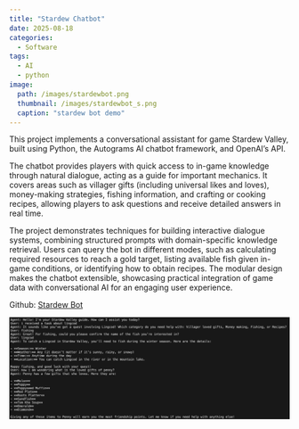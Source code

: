 ```yaml
---
title: "Stardew Chatbot"
date: 2025-08-18
categories:
  - Software
tags:
  - AI
  - python
image: 
  path: /images/stardewbot.png
  thumbnail: /images/stardewbot_s.png
  caption: "stardew bot demo"
---
```


This project implements a conversational assistant for game Stardew Valley, built using Python, the Autograms AI chatbot framework, and OpenAI’s API. 

The chatbot provides players with quick access to in-game knowledge through natural dialogue, acting as a guide for important mechanics. It covers areas such as villager gifts (including universal likes and loves), money-making strategies, fishing information, and crafting or cooking recipes, allowing players to ask questions and receive detailed answers in real time.

The project demonstrates techniques for building interactive dialogue systems, combining structured prompts with domain-specific knowledge retrieval. Users can query the bot in different modes, such as calculating required resources to reach a gold target, listing available fish given in-game conditions, or identifying how to obtain recipes. The modular design makes the chatbot extensible, showcasing practical integration of game data with conversational AI for an engaging user experience.

Github: <a href="https://github.com/Rachelyan666/stardew_chatbot#">Stardew Bot</a>

![interpreter](/images/stardewbot.png)